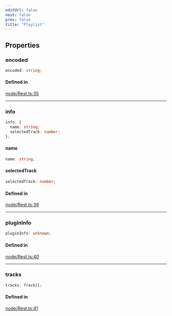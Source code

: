 ```yaml
---
editUrl: false
next: false
prev: false
title: "Playlist"
---
```


## Properties

<a id="encoded" name="encoded"></a>

### encoded

```ts
encoded: string;
```

#### Defined in

[node/Rest.ts:35](https://github.com/shipgirlproject/shoukaku/blob/428f92c432a1875d1770e54c312147a1f47a448d/src/node/Rest.ts#L35)

***

<a id="info" name="info"></a>

### info

```ts
info: {
  name: string;
  selectedTrack: number;
};
```

<a id="name" name="name"></a>

#### name

```ts
name: string;
```

<a id="selectedtrack" name="selectedtrack"></a>

#### selectedTrack

```ts
selectedTrack: number;
```

#### Defined in

[node/Rest.ts:36](https://github.com/shipgirlproject/shoukaku/blob/428f92c432a1875d1770e54c312147a1f47a448d/src/node/Rest.ts#L36)

***

<a id="plugininfo" name="plugininfo"></a>

### pluginInfo

```ts
pluginInfo: unknown;
```

#### Defined in

[node/Rest.ts:40](https://github.com/shipgirlproject/shoukaku/blob/428f92c432a1875d1770e54c312147a1f47a448d/src/node/Rest.ts#L40)

***

<a id="tracks" name="tracks"></a>

### tracks

```ts
tracks: Track[];
```

#### Defined in

[node/Rest.ts:41](https://github.com/shipgirlproject/shoukaku/blob/428f92c432a1875d1770e54c312147a1f47a448d/src/node/Rest.ts#L41)
